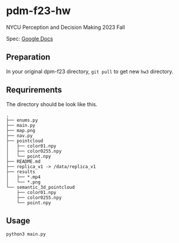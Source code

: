 # pdm-f23-hw
NYCU Perception and Decision Making 2023 Fall

Spec: [Google Docs](https://docs.google.com/document/d/10vEbFE372HeNocKmyQws_-5Dff27dhH60boNyF-QqMk/edit?usp=sharing)

## Preparation
In your original dpm-f23 directory, `git pull` to get new `hw3` directory.


## Requrirements

The directory should be look like this.

```
.
├── enums.py
├── main.py
├── map.png
├── nav.py
├── pointcloud
│   ├── color01.npy
│   ├── color0255.npy
│   └── point.npy
├── README.md
├── replica_v1 -> /data/replica_v1
├── results
│   ├── *.mp4
│   └── *.png
└── semantic_3d_pointcloud
    ├── color01.npy
    ├── color0255.npy
    └── point.npy
```

## Usage
```
python3 main.py
```